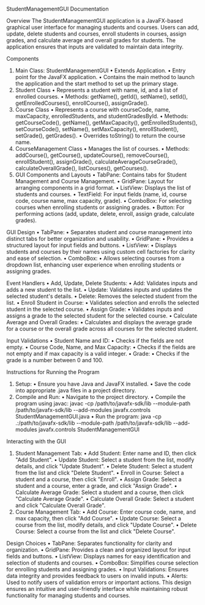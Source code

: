 StudentManagementGUI Documentation

Overview
The StudentManagementGUI application is a JavaFX-based graphical user interface for managing students and courses. Users can add, update, delete students and courses, enroll students in courses, assign grades, and calculate average and overall grades for students. The application ensures that inputs are validated to maintain data integrity.

Components
1.	Main Class: StudentManagementGUI
•	Extends Application.
•	Entry point for the JavaFX application.
•	Contains the main method to launch the application and the start method to set up the primary stage.
2.	Student Class
•	Represents a student with name, id, and a list of enrolled courses.
•	Methods: getName(), getId(), setName(), setId(), getEnrolledCourses(), enrollCourse(), assignGrade().
3.	Course Class
•	Represents a course with courseCode, name, maxCapacity, enrolledStudents, and studentGradesById.
•	Methods: getCourseCode(), getName(), getMaxCapacity(), getEnrolledStudents(), setCourseCode(), setName(), setMaxCapacity(), enrollStudent(), setGrade(), getGrades().
•	Overrides toString() to return the course name.
4.	CourseManagement Class
•	Manages the list of courses.
•	Methods: addCourse(), getCourse(), updateCourse(), removeCourse(), enrollStudent(), assignGrade(), calculateAverageCourseGrade(), calculateOverallGrade(), listCourses(), getCourses().
5.	GUI Components and Layouts
•	TabPane: Contains tabs for Student Management and Course Management.
•	GridPane: Layout for arranging components in a grid format.
•	ListView: Displays the list of students and courses.
•	TextField: For input fields (name, id, course code, course name, max capacity, grade).
•	ComboBox: For selecting courses when enrolling students or assigning grades.
•	Button: For performing actions (add, update, delete, enroll, assign grade, calculate grades).

GUI Design
•	TabPane:
•	Separates student and course management into distinct tabs for better organization and usability.
•	GridPane:
•	Provides a structured layout for input fields and buttons.
•	ListView:
•	Displays students and courses by their names using custom cell factories for clarity and ease of selection.
•	ComboBox:
•	Allows selecting courses from a dropdown list, enhancing user experience when enrolling students or assigning grades.

Event Handlers
•	Add, Update, Delete Students:
•	Add: Validates inputs and adds a new student to the list.
•	Update: Validates inputs and updates the selected student's details.
•	Delete: Removes the selected student from the list.
•	Enroll Student in Course:
•	Validates selection and enrolls the selected student in the selected course.
•	Assign Grade:
•	Validates inputs and assigns a grade to the selected student for the selected course.
•	Calculate Average and Overall Grades:
•	Calculates and displays the average grade for a course or the overall grade across all courses for the selected student.

Input Validations
•	Student Name and ID:
•	Checks if the fields are not empty.
•	Course Code, Name, and Max Capacity:
•	Checks if the fields are not empty and if max capacity is a valid integer.
•	Grade:
•	Checks if the grade is a number between 0 and 100.

Instructions for Running the Program
1.	Setup:
•	Ensure you have Java and JavaFX installed.
•	Save the code into appropriate .java files in a project directory.
2.	Compile and Run:
•	Navigate to the project directory.
•	Compile the program using javac:
javac -cp /path/to/javafx-sdk/lib --module-path /path/to/javafx-sdk/lib --add-modules javafx.controls StudentManagementGUI.java 
•	Run the program:
java -cp .:/path/to/javafx-sdk/lib --module-path /path/to/javafx-sdk/lib --add-modules javafx.controls StudentManagementGUI 

Interacting with the GUI
1.	Student Management Tab:
•	Add Student: Enter name and ID, then click "Add Student".
•	Update Student: Select a student from the list, modify details, and click "Update Student".
•	Delete Student: Select a student from the list and click "Delete Student".
•	Enroll in Course: Select a student and a course, then click "Enroll".
•	Assign Grade: Select a student and a course, enter a grade, and click "Assign Grade".
•	Calculate Average Grade: Select a student and a course, then click "Calculate Average Grade".
•	Calculate Overall Grade: Select a student and click "Calculate Overall Grade".
2.	Course Management Tab:
•	Add Course: Enter course code, name, and max capacity, then click "Add Course".
•	Update Course: Select a course from the list, modify details, and click "Update Course".
•	Delete Course: Select a course from the list and click "Delete Course".

Design Choices
•	TabPane: Separates functionality for clarity and organization.
•	GridPane: Provides a clean and organized layout for input fields and buttons.
•	ListView: Displays names for easy identification and selection of students and courses.
•	ComboBox: Simplifies course selection for enrolling students and assigning grades.
•	Input Validations: Ensures data integrity and provides feedback to users on invalid inputs.
•	Alerts: Used to notify users of validation errors or important actions.
This design ensures an intuitive and user-friendly interface while maintaining robust functionality for managing students and courses.
